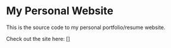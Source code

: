 # My Personal Website
This is the source code to my personal portfolio/resume website.

Check out the site here: []
